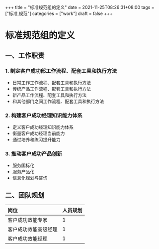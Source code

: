 +++
title = "标准规范组的定义"
date = 2021-11-25T08:26:31+08:00
tags = ["标准,规范"]
categories = ["work"]
draft = false
+++

# 标准规范组的定义
## 一、工作职责

### 1. 制定客户成功部工作流程、配套工具和执行方法
- 日常工作工作流程、配套工具和执行方法
- 传统产品工作流程、配套工具和执行方法
- 新产品工作流程、配套工具和执行方法
- 和其他部门之间工作流程、配套工具和执行方法

### 2. 构建客户成功经理知识能力体系
- 定义客户成功经理知识能力体系
- 衡量客户成功经理当前能力
- 通过培养和练习提升能力

### 3. 推动客户成功产品创新
- 服务国标化
- 服务产品化
- 信息化规划与咨询

## 二、团队规划
|岗位|人员规划|
|:----|:----|
|客户成功效能专家|1|
|客户成功效能高级经理|1|
|客户成功效能经理|1|
